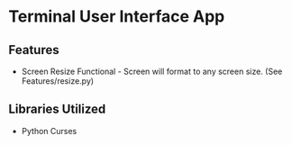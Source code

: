 # Terminal User Interface App

## **Features**
- Screen Resize Functional - Screen will format to any screen size. (See Features/resize.py)

## **Libraries Utilized**
- Python Curses

